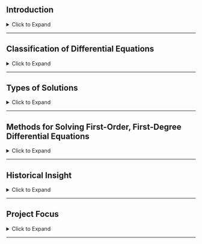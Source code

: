 
## Introduction

<details>
<summary>Click to Expand</summary>

Differential equations are one of the fundamental tools used to describe changes in systems across science, engineering, and beyond. They serve as the mathematical language through which we model everything from population growth and planetary motion to electrical circuits and mechanical vibrations.

The origins of differential equations date back to **November 11, 1675**, when **Gottfried Wilhelm Leibniz** first used integral calculus to calculate the area under a curve.

> **Definition:**  
> A differential equation is an equation that involves independent and dependent variables along with their derivatives.

Differential equations are essential in describing rates of change and form the basis of mathematical models for physical, biological, and economic systems.

</details>

---

## Classification of Differential Equations

<details>
<summary>Click to Expand</summary>

- **Ordinary Differential Equation (ODE):** Involves derivatives with respect to a single independent variable.
- **Partial Differential Equation (PDE):** Involves partial derivatives with respect to two or more independent variables.
- **Order:** The highest derivative present defines the order.
- **Degree:** The highest exponent of the highest derivative (after clearing radicals and fractions).
- **Linear vs Nonlinear:**
  - **Linear:** Only first-degree variables/derivatives.
  - **Nonlinear:** Contains higher powers or products of variables/derivatives.

</details>

---

## Types of Solutions

<details>
<summary>Click to Expand</summary>

- **General Solution:** Contains as many arbitrary constants as the order of the equation.
- **Particular Solution:** Specific solutions derived by assigning values to the constants.
- **Singular Solution:** Solutions that exist independently of the general solution.

</details>

---

## Methods for Solving First-Order, First-Degree Differential Equations

<details>
<summary>Click to Expand</summary>

- **Variable Separable Method:**  
  Rearrange into \( f(x)dx + g(y)dy = 0 \) and integrate separately.
  
- **Homogeneous Differential Equations:**  
  Restructure using substitution if the functions are of the same degree.

- **First-Order Linear Differential Equations:**  
  Of the form \( \frac{dy}{dx} + P(x)y = Q(x) \), solved using an integrating factor.

</details>

---

## Historical Insight

<details>
<summary>Click to Expand</summary>

Leibniz contributed significantly to solving differential equations with methods like separation of variables and solving linear/homogeneous DEs.

Throughout history, pure mathematicians, applied scientists, engineers, and the rise of computational methods have expanded our ability to tackle complex differential equations.

</details>

---

## Project Focus

<details>
<summary>Click to Expand</summary>

### 1. Lotka-Volterra Predator-Prey System
- Models ecological dynamics between predator and prey species.
- Analyzes equilibrium points and phase portraits.

### 2. Satellite Motion
- Derives planetary and satellite orbits using Newton's laws.
- Highlights Kepler's Laws mathematically.

### 3. Tacoma Narrows Bridge Collapse
- Explains structural failure through mechanical resonance and vortex shedding.
- Shows how forced vibration models apply in engineering failures.

</details>

---
